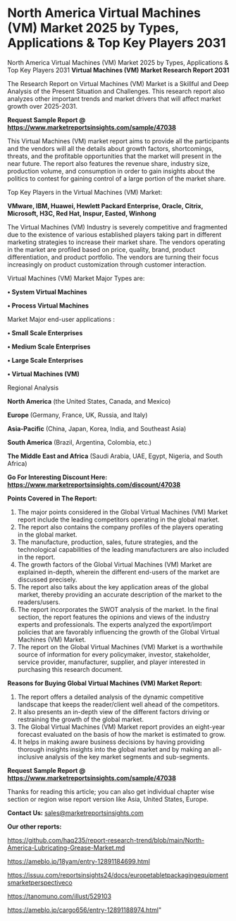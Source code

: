 # North America Virtual Machines (VM) Market 2025 by Types, Applications & Top Key Players 2031
North America Virtual Machines (VM) Market 2025 by Types, Applications & Top Key Players 2031
<strong>Virtual Machines (VM) Market Research Report 2031</strong>

The Research Report on Virtual Machines (VM) Market is a Skillful and Deep Analysis of the Present Situation and Challenges. This research report also analyzes other important trends and market drivers that will affect market growth over 2025-2031.

<strong>Request Sample Report @ <a href=https://www.marketreportsinsights.com/sample/47038>https://www.marketreportsinsights.com/sample/47038</a></strong>

This Virtual Machines (VM) market report aims to provide all the participants and the vendors will all the details about growth factors, shortcomings, threats, and the profitable opportunities that the market will present in the near future. The report also features the revenue share, industry size, production volume, and consumption in order to gain insights about the politics to contest for gaining control of a large portion of the market share.

Top Key Players in the Virtual Machines (VM) Market:

<strong>VMware, IBM, Huawei, Hewlett Packard Enterprise, Oracle, Citrix, Microsoft, H3C, Red Hat, Inspur, Easted, Winhong</strong>

The Virtual Machines (VM) Industry is severely competitive and fragmented due to the existence of various established players taking part in different marketing strategies to increase their market share. The vendors operating in the market are profiled based on price, quality, brand, product differentiation, and product portfolio. The vendors are turning their focus increasingly on product customization through customer interaction.

Virtual Machines (VM) Market Major Types are:

<strong>•  System Virtual Machines

•  Process Virtual Machines</strong>

Market Major end-user applications :

<strong>•  Small Scale Enterprises

•  Medium Scale Enterprises

•  Large Scale Enterprises

•  Virtual Machines (VM)</strong>

Regional Analysis

</u><strong><b>North America</b></strong> (the United States, Canada, and Mexico)

<strong><b>Europe </b></strong>(Germany, France, UK, Russia, and Italy)

<strong><b>Asia-Pacific</b></strong> (China, Japan, Korea, India, and Southeast Asia)

<strong><b>South America</b></strong> (Brazil, Argentina, Colombia, etc.)

<strong><b>The Middle East and Africa</b></strong> (Saudi Arabia, UAE, Egypt, Nigeria, and South Africa)

<strong>Go For Interesting Discount Here: <a href=https://www.marketreportsinsights.com/discount/47038>https://www.marketreportsinsights.com/discount/47038</a></strong>

<strong>Points Covered in The Report:</strong>
<ol>
  <li>The major points considered in the Global Virtual Machines (VM) Market report include the leading competitors operating in the global market.</li>
  <li>The report also contains the company profiles of the players operating in the global market.</li>
  <li>The manufacture, production, sales, future strategies, and the technological capabilities of the leading manufacturers are also included in the report.</li>
  <li>The growth factors of the Global Virtual Machines (VM) Market are explained in-depth, wherein the different end-users of the market are discussed precisely.</li>
  <li>The report also talks about the key application areas of the global market, thereby providing an accurate description of the market to the readers/users.</li>
  <li>The report incorporates the SWOT analysis of the market. In the final section, the report features the opinions and views of the industry experts and professionals. The experts analyzed the export/import policies that are favorably influencing the growth of the Global Virtual Machines (VM) Market.</li>
  <li>The report on the Global Virtual Machines (VM) Market is a worthwhile source of information for every policymaker, investor, stakeholder, service provider, manufacturer, supplier, and player interested in purchasing this research document.</li>
</ol>
<strong>Reasons for Buying Global Virtual Machines (VM) Market Report:</strong>

<ol>
  <li>The report offers a detailed analysis of the dynamic competitive landscape that keeps the reader/client well ahead of the competitors.</li>
  <li>It also presents an in-depth view of the different factors driving or restraining the growth of the global market.</li>
  <li>The Global Virtual Machines (VM) Market report provides an eight-year forecast evaluated on the basis of how the market is estimated to grow.</li>
  <li>It helps in making aware business decisions by having providing thorough insights insights into the global market and by making an all-inclusive analysis of the key market segments and sub-segments.</li>
</ol>
<strong>Request Sample Report @ <a href=https://www.marketreportsinsights.com/sample/47038>https://www.marketreportsinsights.com/sample/47038</a></strong>


Thanks for reading this article; you can also get individual chapter wise section or region wise report version like Asia, United States, Europe.

<strong>Contact Us:</strong>
sales@marketreportsinsights.com

<strong>Our other reports:</strong>

<a href=https://github.com/haq235/report-research-trend/blob/main/North-America-Lubricating-Grease-Market.md>https://github.com/haq235/report-research-trend/blob/main/North-America-Lubricating-Grease-Market.md</a>

<a href=https://ameblo.jp/18yam/entry-12891184699.html>https://ameblo.jp/18yam/entry-12891184699.html</a>

<a href=https://issuu.com/reportsinsights24/docs/europetabletpackagingequipmentsmarketperspectiveco>https://issuu.com/reportsinsights24/docs/europetabletpackagingequipmentsmarketperspectiveco</a>

<a href=https://tanomuno.com/illust/529103>https://tanomuno.com/illust/529103</a>

<a href=https://ameblo.jp/cargo656/entry-12891188974.html>https://ameblo.jp/cargo656/entry-12891188974.html</a>"
